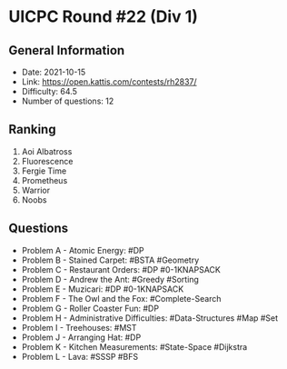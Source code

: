 # UICPC Round #22 (Div 1)
## General Information
- Date: 2021-10-15
- Link: https://open.kattis.com/contests/rh2837/
- Difficulty: 64.5
- Number of questions: 12
## Ranking
1. Aoi Albatross
2. Fluorescence
3. Fergie Time
4. Prometheus
5. Warrior
6. Noobs
## Questions
- Problem A - Atomic Energy: #DP
- Problem B - Stained Carpet: #BSTA #Geometry
- Problem C - Restaurant Orders: #DP #0-1KNAPSACK
- Problem D - Andrew the Ant: #Greedy #Sorting 
- Problem E - Muzicari: #DP #0-1KNAPSACK
- Problem F - The Owl and the Fox: #Complete-Search 
- Problem G - Roller Coaster Fun: #DP
- Problem H - Administrative Difficulties: #Data-Structures #Map #Set
- Problem I - Treehouses: #MST
- Problem J - Arranging Hat: #DP
- Problem K - Kitchen Measurements: #State-Space #Dijkstra
- Problem L - Lava: #SSSP #BFS
